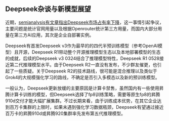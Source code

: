 ## Deepseek杂谈与新模型展望

近期，[semianalysis有文章指出Deepseek市场占有率下降](https://semianalysis.com/2025/07/03/deepseek-debrief-128-days-later/)，这一事情引起争议，主要问题是统计官网用量以及根据Openrouter统计第三方用量，而国内大部分用量在第三方AI应用，其次是企业自部署实例。

Deepseek有首发Deepseek v3作为最早的的四代半预训练模型（参考OpenAI模型）且开源，Deepseek R1带动整个开源推理模型生态以及本地部署模型的生态的成就，后续的Deepseek v3 0324结合了推理模型特性，Deepseek R1 0528接近第二代推理模型水平。由于Deepseek R2一直没有发布，不少群友催更，也引起了一些质疑。关于Deepseek R2的技术路线，很可能是混合推理以及类似于Grok4的大规模强化学习的路线，不确定是否引入多模态以及新的预训练模型。

一般认为，Deepseek更新放缓的主要原因是计算卡禁售，虽然国内有一些使用昇腾计算卡训练的模型，但Deepseek选择了fp8训练策略，需要等原生fp8的昇腾910d交付才能大幅扩展集群。不过长期来看，由于训练成本优势，在其它企业达到百万卡集群的上限时，如果未遇到强化学习数据瓶颈，Deepseek有望通过接近百万卡的昇腾910d或昇腾920集群率先发布第五代推理模型。